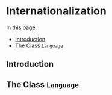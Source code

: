 # Internationalization

<meta name="description" content="Internationalization is the process of preparing your application to be used in more than one language. This simple guide is used to help in understanding how to make your application adapt to many languages.">

In this page:
* [Introduction](#introducstion)
* [The Class `Language`](#the-class-language)

## Introduction

## The Class `Language`

